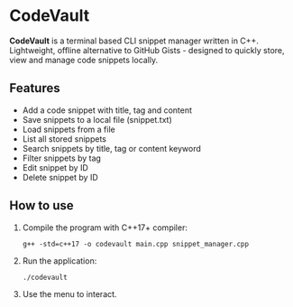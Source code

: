 # CodeVault

**CodeVault** is a terminal based CLI snippet manager written in C++.
Lightweight, offline alternative to GitHub Gists - designed to quickly store, view and manage code snippets locally.

## Features

-   Add a code snippet with title, tag and content
-   Save snippets to a local file (snippet.txt)
-   Load snippets from a file
-   List all stored snippets
-   Search snippets by title, tag or content keyword
-   Filter snippets by tag
-   Edit snippet by ID
-   Delete snippet by ID

## How to use

1. Compile the program with C++17+ compiler:

    ```
    g++ -std=c++17 -o codevault main.cpp snippet_manager.cpp

    ```

2. Run the application:

    ```
    ./codevault
    ```

3. Use the menu to interact.
